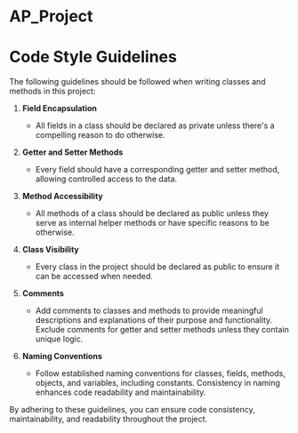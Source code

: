 # AP_Project

# Code Style Guidelines

The following guidelines should be followed when writing classes and methods in this project:

1. **Field Encapsulation**
   - All fields in a class should be declared as private unless there's a compelling reason to do otherwise.

2. **Getter and Setter Methods**
   - Every field should have a corresponding getter and setter method, allowing controlled access to the data.

3. **Method Accessibility**
   - All methods of a class should be declared as public unless they serve as internal helper methods or have specific reasons to be otherwise.

4. **Class Visibility**
   - Every class in the project should be declared as public to ensure it can be accessed when needed.

5. **Comments**
   - Add comments to classes and methods to provide meaningful descriptions and explanations of their purpose and functionality. Exclude comments for getter and setter methods unless they contain unique logic.

6. **Naming Conventions**
   - Follow established naming conventions for classes, fields, methods, objects, and variables, including constants. Consistency in naming enhances code readability and maintainability.

By adhering to these guidelines, you can ensure code consistency, maintainability, and readability throughout the project.


